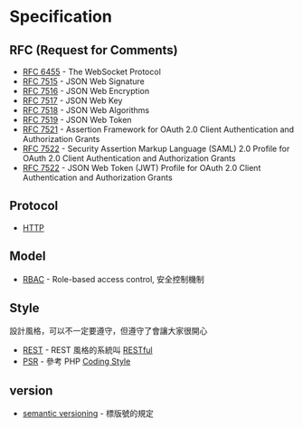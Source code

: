 # Specification

## RFC (Request for Comments)

* [RFC 6455](https://tools.ietf.org/html/rfc6455) - The WebSocket Protocol
* [RFC 7515](https://tools.ietf.org/html/rfc7515) - JSON Web Signature 
* [RFC 7516](https://tools.ietf.org/html/rfc7516) - JSON Web Encryption 
* [RFC 7517](https://tools.ietf.org/html/rfc7517) - JSON Web Key 
* [RFC 7518](https://tools.ietf.org/html/rfc7518) - JSON Web Algorithms 
* [RFC 7519](https://tools.ietf.org/html/rfc7519) - JSON Web Token 
* [RFC 7521](https://tools.ietf.org/html/rfc7521) - Assertion Framework for OAuth 2.0 Client Authentication and Authorization Grants
* [RFC 7522](https://tools.ietf.org/html/rfc7522) - Security Assertion Markup Language (SAML) 2.0 Profile for OAuth 2.0 Client Authentication and Authorization Grants
* [RFC 7522](https://tools.ietf.org/html/rfc7523) - JSON Web Token (JWT) Profile for OAuth 2.0 Client Authentication and Authorization Grants

## Protocol

* [HTTP](/network/http.md)

## Model

* [RBAC](https://en.wikipedia.org/wiki/Role-based_access_control) - Role-based access control, 安全控制機制

## Style

設計風格，可以不一定要遵守，但遵守了會讓大家很開心

* [REST](https://zh.wikipedia.org/wiki/REST) - REST 風格的系統叫 [RESTful](/restful/README.md)
* [PSR](http://www.php-fig.org/psr/) - 參考 PHP [Coding Style](/pdl/php/coding-style.md)

## version

* [semantic versioning](http://semver.org/) - 標版號的規定
